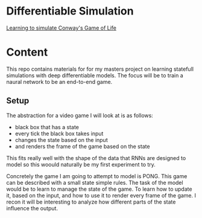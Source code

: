 # Differentiable Simulation
[Learning to simulate Conway's Game of Life](./learning_conways_game_of_life.ipynb)

# Content
This repo contains materials for for my masters project on learning statefull simulations with deep differentiable models. The focus will be to train a naural network to be an end-to-end game.

## Setup
The abstraction for a video game I will look at is as follows:
 - black box that has a state
 - every tick the black box takes input
 - changes the state based on the input
 - and renders the frame of the game based on the state

This fits really well with the shape of the data that RNNs are designed to model so this woould naturally be my first experiment to try.

Concretely the game I am going to attempt to model is PONG. This game can be described with a small state simple rules. The task of the model would be to learn to manage the state of the game. To learn how to update it, based on the input, and how to use it to render every frame of the game.
I recon it will be interesting to analyze how different parts of the state influence the output.
